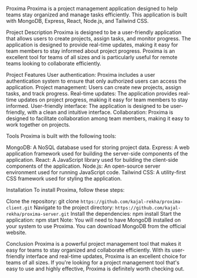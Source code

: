 Proxima
Proxima is a project management application designed to help teams stay organized and manage tasks efficiently. 
This application is built with MongoDB, Express, React, Node.js, and Tailwind CSS.

Project Description
Proxima is designed to be a user-friendly application that allows users to create projects, assign tasks, and monitor progress. 
The application is designed to provide real-time updates, making it easy for team members to stay informed about project progress.
Proxima is an excellent tool for teams of all sizes and is particularly useful for remote teams looking to collaborate efficiently.

Project Features
User authentication: Proxima includes a user authentication system to ensure that only authorized users can access the application.
Project management: Users can create new projects, assign tasks, and track progress.
Real-time updates: The application provides real-time updates on project progress, making it easy for team members to stay informed.
User-friendly interface: The application is designed to be user-friendly, with a clean and intuitive interface.
Collaboration: Proxima is designed to facilitate collaboration among team members, making it easy to work together on projects.


Tools
Proxima is built with the following tools:

MongoDB: A NoSQL database used for storing project data.
Express: A web application framework used for building the server-side components of the application.
React: A JavaScript library used for building the client-side components of the application.
Node.js: An open-source server environment used for running JavaScript code.
Tailwind CSS: A utility-first CSS framework used for styling the application.

Installation
To install Proxima, follow these steps:

Clone the repository: git clone `https://github.com/kajal-rekha/proxima-client.git`
Navigate to the project directory: `https://github.com/kajal-rekha/proxima-server.git`
Install the dependencies: npm install
Start the application: npm start
Note: You will need to have MongoDB installed on your system to use Proxima. You can download MongoDB from the official website.

Conclusion
Proxima is a powerful project management tool that makes it easy for teams to stay organized and collaborate efficiently. 
With its user-friendly interface and real-time updates, Proxima is an excellent choice for teams of all sizes. 
If you're looking for a project management tool that's easy to use and highly effective, 
Proxima is definitely worth checking out.
